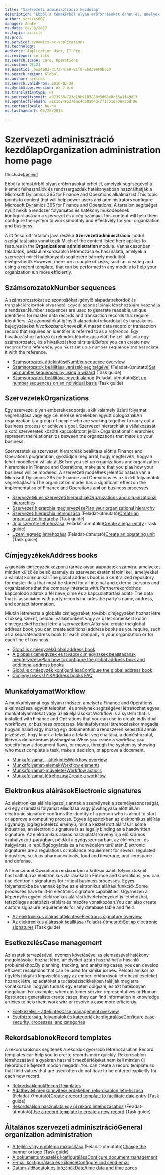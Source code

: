 ```yaml
---
title: "Szervezeti adminisztráció kezdőlap"
description: "Ebből a témakörből olyan erőforrásokat érhet el, amelyek segítségével a szervezete hatékonyabban használhatja a Microsoft Dynamics 365 for Finance and Operations rendszert."
author: sericks007
manager: AnnBe
ms.date: 08/18/2017
ms.topic: article
ms.prod: 
ms.service: dynamics-ax-applications
ms.technology: 
audience: Application User, IT Pro
ms.reviewer: sericks
ms.search.scope: Core, Operations
ms.custom: 20421
ms.assetid: 7aa24a03-d172-47e9-81f8-ebd39e80bc60
ms.search.region: Global
ms.author: sericks
ms.search.validFrom: 2016-02-28
ms.dyn365.ops.version: AX 7.0.0
ms.translationtype: HT
ms.sourcegitcommit: a0739304723d19b910388893d08e8c36a1f49d13
ms.openlocfilehash: a2c1d846527eac4db0a043c7f1c51da0e73bd796
ms.contentlocale: hu-hu
ms.lasthandoff: 03/26/2018

---
```


# <a name="organization-administration-home-page"></a><span data-ttu-id="6e40e-103">Szervezeti adminisztráció kezdőlap</span><span class="sxs-lookup"><span data-stu-id="6e40e-103">Organization administration home page</span></span>

[!include[banner](../includes/banner.md)]


<span data-ttu-id="6e40e-104">Ebből a témakörből olyan erőforrásokat érhet el, amelyek segítségével a kiemelt felhasználók és rendszergazdák hatékonyabban használhatják a Microsoft Dynamics 365 for Finance and Operations alkalmazást.</span><span class="sxs-lookup"><span data-stu-id="6e40e-104">This topic points to content that will help power users and administrators configure Microsoft Dynamics 365 for Finance and Operations.</span></span> <span data-ttu-id="6e40e-105">A tartalom segítséget nyújt nekik a rendszer folyamatos és hatékony működésének konfigurálásában a szervezet és a cég számára.</span><span class="sxs-lookup"><span data-stu-id="6e40e-105">This content will help them configure the system to work smoothly and effectively for your organization and business.</span></span>

<span data-ttu-id="6e40e-106">A itt felsorolt tartalom java része a **Szervezeti adminisztráció** modul szolgáltatásaira vonatkozik.</span><span class="sxs-lookup"><span data-stu-id="6e40e-106">Much of the content listed here applies to features in the **Organizational administration** module.</span></span> <span data-ttu-id="6e40e-107">Vannak azonban feladatok, például rekordsablon létrehozása és használata, amelyek a szervezet minél hatékonyabb segítésére bármely modulból elvégezhetők.</span><span class="sxs-lookup"><span data-stu-id="6e40e-107">However, there are a couple of tasks, such as creating and using a record template, that can be performed in any module to help your organization run more efficiently.</span></span> 

<a name="number-sequences"></a><span data-ttu-id="6e40e-108">Számsorozatok</span><span class="sxs-lookup"><span data-stu-id="6e40e-108">Number sequences</span></span>
----------------
<span data-ttu-id="6e40e-109">A számsorozatokat az azonosítókat igénylő alapadatrekordok és tranzakciórekordok olvasható, egyedi azonosítóinak létrehozására használja a rendszer.</span><span class="sxs-lookup"><span data-stu-id="6e40e-109">Number sequences are used to generate readable, unique identifiers for master data records and transaction records that require identifiers.</span></span> <span data-ttu-id="6e40e-110">Az azonosítókat igénylő alapadatokrekordokat és tranzakciós bejegyzéseket *hivatkozásnak* nevezik.</span><span class="sxs-lookup"><span data-stu-id="6e40e-110">A master data record or transaction record that requires an identifier is referred to as a *reference*.</span></span> <span data-ttu-id="6e40e-111">Egy hivatkozáshoz tartozó új rekordok létrehozása előtt be kell állítania egy számsorozatot, és a hivatkozáshoz társítani.</span><span class="sxs-lookup"><span data-stu-id="6e40e-111">Before you can create new records for a reference, you must set up a number sequence and associate it with the reference.</span></span>

-   [<span data-ttu-id="6e40e-112">Számsorozatok áttekintése</span><span class="sxs-lookup"><span data-stu-id="6e40e-112">Number sequence overview</span></span>](number-sequence-overview.md)
-   <span data-ttu-id="6e40e-113">[Számsorozatok beállítása varázsló segítségével](tasks/set-up-number-sequences-wizard.md) (Feladat-útmutató)</span><span class="sxs-lookup"><span data-stu-id="6e40e-113">[Set up number sequences by using a wizard](tasks/set-up-number-sequences-wizard.md) (Task guide)</span></span>
-   <span data-ttu-id="6e40e-114">[Számsorozatok beállítása egyedi alapon](tasks/set-up-number-sequences-individual-basis.md) (Feladat-útmutató)</span><span class="sxs-lookup"><span data-stu-id="6e40e-114">[Set up number sequences on an individual basis](tasks/set-up-number-sequences-individual-basis.md) (Task guide)</span></span>

## <a name="organizations"></a><span data-ttu-id="6e40e-115">Szervezetek</span><span class="sxs-lookup"><span data-stu-id="6e40e-115">Organizations</span></span>
<span data-ttu-id="6e40e-116">Egy szervezet olyan emberek csoportja, akik valamely üzleti folyamat végrehajtása vagy egy cél elérése érdekében együtt dologoznak</span><span class="sxs-lookup"><span data-stu-id="6e40e-116">An organization is a group of people who are working together to carry out a business process or achieve a goal.</span></span> <span data-ttu-id="6e40e-117">Szervezeti hierarchiák a vállalkozását alkotó szervezetek közötti kapcsolatotat jelölik.</span><span class="sxs-lookup"><span data-stu-id="6e40e-117">Organizational hierarchies represent the relationships between the organizations that make up your business.</span></span>

<span data-ttu-id="6e40e-118">Szervezetek és szervezeti hierarchiák beállítása előtt a Finance and Operations programban, győződjön meg arról, hogy megtervezi, hogyan lehet modellezni vállalatát.</span><span class="sxs-lookup"><span data-stu-id="6e40e-118">Before you set up organizations and organization hierarchies in Finance and Operations, make sure that you plan how your business will be modeled.</span></span> <span data-ttu-id="6e40e-119">A szervezeti modellnek jelentős hatása van a Microsoft Dynamics 365 for Finance and Operations és az üzleti folyamatok végrehajtására.</span><span class="sxs-lookup"><span data-stu-id="6e40e-119">The organization model has a significant effect on the implementation of Finance and Operations and on business processes.</span></span>

-   [<span data-ttu-id="6e40e-120">Szervezetek és szervezeti hierarchiák</span><span class="sxs-lookup"><span data-stu-id="6e40e-120">Organizations and organizational hierarchies</span></span>](organizations-organizational-hierarchies.md)
-   [<span data-ttu-id="6e40e-121">Szervezeti hierarchia megtervezése</span><span class="sxs-lookup"><span data-stu-id="6e40e-121">Plan your organizational hierarchy</span></span>](plan-organizational-hierarchy.md)
-   <span data-ttu-id="6e40e-122">[Szervezeti hierarchia létrehozása](tasks/create-organization-hierarchy.md) (Feladat-útmutató)</span><span class="sxs-lookup"><span data-stu-id="6e40e-122">[Create an organization hierarchy](tasks/create-organization-hierarchy.md) (Task guide)</span></span>
-   <span data-ttu-id="6e40e-123">[Jogi személy létrehozása](tasks/create-legal-entity.md) (Feladat-útmutató)</span><span class="sxs-lookup"><span data-stu-id="6e40e-123">[Create a legal entity](tasks/create-legal-entity.md) (Task guide)</span></span>
-   <span data-ttu-id="6e40e-124">[Üzemi egység létrehozása](tasks/create-operating-unit.md) (Feladat-útmutató)</span><span class="sxs-lookup"><span data-stu-id="6e40e-124">[Create an operating unit](tasks/create-operating-unit.md) (Task guide)</span></span>

## <a name="address-books"></a><span data-ttu-id="6e40e-125">Címjegyzékek</span><span class="sxs-lookup"><span data-stu-id="6e40e-125">Address books</span></span>
<span data-ttu-id="6e40e-126">A globális címjegyzék központi tárház olyan alapadatok számára, amelyeket minden külső és belső személy és szervezet esetén tárolni kell, amelyekkel a vállalat kommunikál.</span><span class="sxs-lookup"><span data-stu-id="6e40e-126">The global address book is a centralized repository for master data that must be stored for all internal and external persons and organizations that the company interacts with.</span></span> <span data-ttu-id="6e40e-127">Partnerrekordokhoz kapcsolódó adatok a fél neve, címe és a kapcsolattartási adatai.</span><span class="sxs-lookup"><span data-stu-id="6e40e-127">The data that is associated with party records includes the party's name, address, and contact information.</span></span> 

<span data-ttu-id="6e40e-128">Miután létrehozta a globális címjegyzéket, további címjegyzéket hozhat létre szükség szerint, például vállalatonként vagy az üzlet sorainként külön címjegyzéket hozhat létre a szervezetben.</span><span class="sxs-lookup"><span data-stu-id="6e40e-128">After you create the global address book, you can create additional address books as you require, such as a separate address book for each company in your organization or for each line of business.</span></span> 

-   [<span data-ttu-id="6e40e-129">Globális címjegyzék</span><span class="sxs-lookup"><span data-stu-id="6e40e-129">Global address book</span></span>](overview-global-address-book.md)
-   [<span data-ttu-id="6e40e-130">A globális címjegyzék és további címjegyzékek beállításának megtervezése</span><span class="sxs-lookup"><span data-stu-id="6e40e-130">Plan how to configure the global address book and additional address books</span></span>](plan-configuration-global-address-book-additional-address-books.md)
- [<span data-ttu-id="6e40e-131">Globális címjegyzék konfigurálása</span><span class="sxs-lookup"><span data-stu-id="6e40e-131">Configure the global address book</span></span>](tasks/configure-global-address-book.md)
-   [<span data-ttu-id="6e40e-132">Címjegyzékek GYIK</span><span class="sxs-lookup"><span data-stu-id="6e40e-132">Address books FAQ</span></span>](qa-address-books.md)


## <a name="workflow"></a><span data-ttu-id="6e40e-133">Munkafolyamat</span><span class="sxs-lookup"><span data-stu-id="6e40e-133">Workflow</span></span>
<span data-ttu-id="6e40e-134">A munkafolyamat egy olyan rendszer, amelyet a Finance and Operations alkalmazással együtt telepített, és amelynek segítségével létrehozhat egyes munkafolyamatokat vagy üzleti eljárásokat.</span><span class="sxs-lookup"><span data-stu-id="6e40e-134">Workflow is a system that is installed with Finance and Operations that you can use to create individual workflows, or business processes.</span></span> <span data-ttu-id="6e40e-135">Munkafolyamat létrehozásakor megadja, hogyan halad vagy mozog egy dokumentum a rendszeren keresztül annak jelzésével, hogy kinek a feladata a feladat végrehajtása, a döntéshozatal, illetve a dokumentum jóváhagyása.</span><span class="sxs-lookup"><span data-stu-id="6e40e-135">When you create a workflow, you specify how a document flows, or moves, through the system by showing who must complete a task, make a decision, or approve a document.</span></span> 

-   [<span data-ttu-id="6e40e-136">Munkafolyamat – áttekintés</span><span class="sxs-lookup"><span data-stu-id="6e40e-136">Workflow overview</span></span>](overview-workflow-system.md)
-   [<span data-ttu-id="6e40e-137">Munkafolyamat-elemek</span><span class="sxs-lookup"><span data-stu-id="6e40e-137">Workflow elements</span></span>](workflow-elements.md)
-   [<span data-ttu-id="6e40e-138">Munkafolyamat-műveletek</span><span class="sxs-lookup"><span data-stu-id="6e40e-138">Workflow actions</span></span>](workflow-actions.md)
-   [<span data-ttu-id="6e40e-139">Munkafolyamat létrehozása</span><span class="sxs-lookup"><span data-stu-id="6e40e-139">Create a workflow</span></span>](create-workflow.md)

## <a name="electronic-signatures"></a><span data-ttu-id="6e40e-140">Elektronikus aláírások</span><span class="sxs-lookup"><span data-stu-id="6e40e-140">Electronic signatures</span></span>
<span data-ttu-id="6e40e-141">Az elektronikus aláírás igazolja annak a személynek a személyazonosságát, aki egy számítási folyamat elindítása vagy jóváhagyása előtt áll.</span><span class="sxs-lookup"><span data-stu-id="6e40e-141">An electronic signature confirms the identity of a person who is about to start or approve a computing process.</span></span> <span data-ttu-id="6e40e-142">Egyes ágazatokban az elektronikus aláírás ugyanúgy jogilag kötelező érvényű, mint a kézzel írott aláírás.</span><span class="sxs-lookup"><span data-stu-id="6e40e-142">In some industries, an electronic signature is as legally binding as a handwritten signature.</span></span> <span data-ttu-id="6e40e-143">Az elektronikus aláírás használatát törvény írja elő számos szabályozott iparágban, például a gyógyszeriparban, az élelmiszer- és italgyártás, a repülőgépgyártás és a honvédelem területén.</span><span class="sxs-lookup"><span data-stu-id="6e40e-143">Electronic signatures are a regulations compliance requirement for several regulated industries, such as pharmaceuticals, food and beverage, and aerospace and defense.</span></span>

<span data-ttu-id="6e40e-144">A Finance and Operations rendszerben a kritikus üzleti folyamatoknál használhatja az elektronikus aláírásokat.</span><span class="sxs-lookup"><span data-stu-id="6e40e-144">In Finance and Operations, you can use electronic signatures for critical business processes.</span></span> <span data-ttu-id="6e40e-145">Egyes folyamatokba be vannak építve az elektronikus aláírási funkciók.</span><span class="sxs-lookup"><span data-stu-id="6e40e-145">Some processes have built-in electronic signature capabilities.</span></span> <span data-ttu-id="6e40e-146">Ugyanezen a képernyőn egyéni elektronikus aláírási követelményeket is létrehozhat, tetszőleges adatbázis-táblára és mezőre vonatkozóan.</span><span class="sxs-lookup"><span data-stu-id="6e40e-146">You can also create custom signature requirements for any database table and field.</span></span>

-   [<span data-ttu-id="6e40e-147">Az elektronikus aláírás áttekintése</span><span class="sxs-lookup"><span data-stu-id="6e40e-147">Electronic signature overview</span></span>](electronic-signature-overview.md)
-   <span data-ttu-id="6e40e-148">[Az elektronikus aláírások beállítása](tasks/set-up-electronic-signatures.md) (Feladat-útmutató)</span><span class="sxs-lookup"><span data-stu-id="6e40e-148">[Set up electronic signatures](tasks/set-up-electronic-signatures.md) (Task guide)</span></span>

## <a name="case-management"></a><span data-ttu-id="6e40e-149">Esetkezelés</span><span class="sxs-lookup"><span data-stu-id="6e40e-149">Case management</span></span>
<span data-ttu-id="6e40e-150">Az esetek tervezésével, nyomon követésével és elemzésével hatékony megoldásokat hozhat létre, amelyeket aztán használhat a hasonló problémákhoz.</span><span class="sxs-lookup"><span data-stu-id="6e40e-150">By planning, tracking, and analyzing cases, you can develop efficient resolutions that can be used for similar issues.</span></span> <span data-ttu-id="6e40e-151">Például amikor az ügyfélszolgálati képviselők vagy az emberi erőforrások létrehozói eseteket hoznak létre, az adatokat a tudásbáziscikkekben találják meg arra vonatkozóan, hogyan tudnak egy eseten dolgozni, és azt hatékonyan megoldani.</span><span class="sxs-lookup"><span data-stu-id="6e40e-151">For example, when customer service representatives or Human Resources generalists create cases, they can find information in knowledge articles to help them work with or resolve a case more efficiently.</span></span> 

-   [<span data-ttu-id="6e40e-152">Esetkezelés – áttekintés</span><span class="sxs-lookup"><span data-stu-id="6e40e-152">Case management overview</span></span>](cases.md)
-   [<span data-ttu-id="6e40e-153">Esetbiztonság, folyamatok és kategóriák konfigurálása</span><span class="sxs-lookup"><span data-stu-id="6e40e-153">Configure case security, processes, and categories</span></span>](plan-case-management.md)

## <a name="record-templates"></a><span data-ttu-id="6e40e-154">Rekordsablonok</span><span class="sxs-lookup"><span data-stu-id="6e40e-154">Record templates</span></span>
<span data-ttu-id="6e40e-155">A rekordsablonok segítenek a rekordok gyorsabb létrehozásában.</span><span class="sxs-lookup"><span data-stu-id="6e40e-155">Record templates can help you to create records more quickly.</span></span> <span data-ttu-id="6e40e-156">Rekordsablon létrehozásával a gyakran használt mezőértékeket nem kell minden új rekordhoz kifejezett módon megadni.</span><span class="sxs-lookup"><span data-stu-id="6e40e-156">You can create a record template so that field values that are used often do not have to be entered explicitly for each new record.</span></span> 

-   [<span data-ttu-id="6e40e-157">Rekordsablonok</span><span class="sxs-lookup"><span data-stu-id="6e40e-157">Record templates</span></span>](record-templates.md)
- <span data-ttu-id="6e40e-158">[Adatbevitel megkönnyítése érdekében rekordsablon létrehozása](../../dev-itpro/data-entities/tasks/create-record-template-facilitate-data-entry.md) (Feladat-útmutató)</span><span class="sxs-lookup"><span data-stu-id="6e40e-158">[Create a record template to facilitate data entry](../../dev-itpro/data-entities/tasks/create-record-template-facilitate-data-entry.md) (Task guide)</span></span>
- <span data-ttu-id="6e40e-159">[Rekordsablon használata egy új rekord létrehozásához](../../dev-itpro/data-entities/tasks/use-record-template-new-record.md) (Feladat-útmutató)</span><span class="sxs-lookup"><span data-stu-id="6e40e-159">[Use a record template to create a new record](../../dev-itpro/data-entities/tasks/use-record-template-new-record.md) (Task guide)</span></span>

## <a name="general-organization-administration"></a><span data-ttu-id="6e40e-160">Általános szervezeti adminisztráció</span><span class="sxs-lookup"><span data-stu-id="6e40e-160">General organization administration</span></span>
-   <span data-ttu-id="6e40e-161">[A fejléc vagy embléma módosítása](../get-started/tasks/change-banner-or-logo.md) (Feladat-útmutató)</span><span class="sxs-lookup"><span data-stu-id="6e40e-161">[Change the banner or logo](../get-started/tasks/change-banner-or-logo.md) (Task guide)</span></span>
- [<span data-ttu-id="6e40e-162">A dokumentumkezelés konfigurálása</span><span class="sxs-lookup"><span data-stu-id="6e40e-162">Configure document management</span></span>](configure-document-management.md)
- [<span data-ttu-id="6e40e-163">E-mail konfigurálása és küldése</span><span class="sxs-lookup"><span data-stu-id="6e40e-163">Configure and send email</span></span>](configure-email.md)
-   [<span data-ttu-id="6e40e-164">Dátum-/időadatok és időzónák</span><span class="sxs-lookup"><span data-stu-id="6e40e-164">Date/time data and time zones</span></span>](date-time-zones.md)









